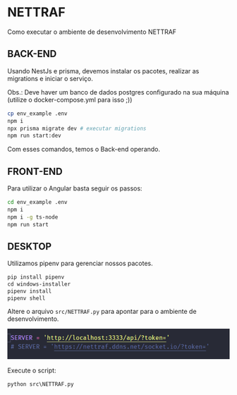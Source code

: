 # NETTRAF

Como executar o ambiente de desenvolvimento NETTRAF

## BACK-END

Usando NestJs e prisma, devemos instalar os pacotes, realizar as migrations e iniciar o serviço.

Obs.: Deve haver um banco de dados postgres configurado na sua máquina (utilize o docker-compose.yml para isso ;))

```bash
cp env_example .env
npm i
npx prisma migrate dev # executar migrations
npm run start:dev

```

Com esses comandos, temos o Back-end operando.


## FRONT-END

Para utilizar o Angular basta seguir os passos:

```bash
cd env_example .env
npm i
npm i -g ts-node
npm run start
```


## DESKTOP

Utilizamos pipenv para gerenciar nossos pacotes.

```
pip install pipenv
cd windows-installer
pipenv install
pipenv shell
```

Altere o arquivo `src/NETTRAF.py` para apontar para o ambiente de desenvolvimento.

![1684549784881](image/README/1684549784881.png)

Execute o script:

```
python src\NETTRAF.py
```
